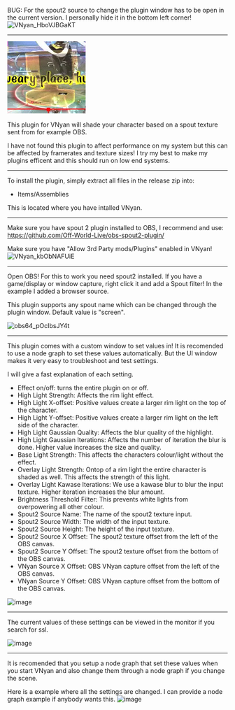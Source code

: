 BUG: For the spout2 source to change the plugin window has to be open in the current version. 
I personally hide it in the bottom left corner!
![VNyan_HboVJBGaKT](https://github.com/user-attachments/assets/4261c852-d4a6-467f-8e9a-898fd26471e2)


------------------------------------------------

![image](https://raw.githubusercontent.com/Sjatar/StylisticScreenLight/main/examplegif.webp)

This plugin for VNyan will shade your character based on a spout texture sent from for example OBS.

I have not found this plugin to affect performance on my system but this can be affected by framerates and texture sizes! 
I try my best to make my plugins efficent and this should run on low end systems.

------------------------------------------------

To install the plugin, simply extract all files in the release zip into: 
- Items/Assemblies

This is located where you have intalled VNyan.

------------------------------------------------

Make sure you have spout 2 plugin installed to OBS, I recommend and use: https://github.com/Off-World-Live/obs-spout2-plugin/

Make sure you have "Allow 3rd Party mods/Plugins" enabled in VNyan!
![VNyan_kbObNAFUiE](https://github.com/user-attachments/assets/30801d46-0624-4cbb-815e-fecac2bfdd0c)

-----------------------------------------------

Open OBS! For this to work you need spout2 installed. If you have a game/display or window capture, right click it and add a Spout filter! In the example I added a browser source.

This plugin supports any spout name which can be changed through the plugin window. Default value is "screen".

![obs64_pOcIbsJY4t](https://github.com/user-attachments/assets/fdc6d134-c37d-499b-8e43-6cd24d002421)

----------------------------------------------

This plugin comes with a custom window to set values in! It is recomended to use a node graph to set these values automatically. 
But the UI window makes it very easy to troubleshoot and test settings.

I will give a fast explanation of each setting.
- Effect on/off: turns the entire plugin on or off.
- High Light Strength: Affects the rim light effect.
- High Light X-offset: Positive values create a larger rim light on the top of the character.
- High Light Y-offset: Positive values create a larger rim light on the left side of the character.
- High Light Gaussian Quality: Affects the blur quality of the highlight.
- High Light Gaussian Iterations: Affects the number of iteration the blur is done. Higher value increases the size and quality.
- Base Light Strength: This affects the characters colour/light without the effect.
- Overlay Light Strength: Ontop of a rim light the entire character is shaded as well. This affects the strength of this light.
- Overlay Light Kawase Iterations: We use a kawase blur to blur the input texture. Higher iteration increases the blur amount.
- Brightness Threshold Filter: This prevents white lights from overpowering all other colour.
- Spout2 Source Name: The name of the spout2 texture input.
- Spout2 Source Width: The width of the input texture.
- Spout2 Source Height: The height of the input texture.
- Spout2 Source X Offset: The spout2 texture offset from the left of the OBS canvas. 
- Spout2 Source Y Offset: The spout2 texture offset from the bottom of the OBS canvas. 
- VNyan Source X Offset: OBS VNyan capture offset from the left of the OBS canvas.
- VNyan Source Y Offset: OBS VNyan capture offset from the bottom of the OBS canvas.

![image](https://github.com/user-attachments/assets/6a0a90f1-c0b7-4fa6-9681-5455025a7118)


-----------------------------------------------

The current values of these settings can be viewed in the monitor if you search for ssl.

![image](https://github.com/user-attachments/assets/d77e67c4-b2d6-4403-acd5-eb46ff6c0b35)

-----------------------------------------------

It is recomended that you setup a node graph that set these values when you start VNyan and also change them through a node graph if you change the scene.

Here is a example where all the settings are changed. I can provide a node graph example if anybody wants this.
![image](https://github.com/user-attachments/assets/99bfd7c0-b6d8-45db-9e27-3707afb903e7)

